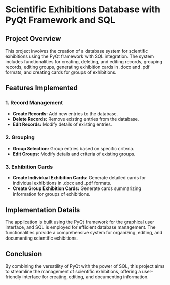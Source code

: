 # Scientific Exhibitions Database with PyQt Framework and SQL

## Project Overview

This project involves the creation of a database system for scientific exhibitions using the PyQt framework with SQL integration. The system includes functionalities for creating, deleting, and editing records, grouping records, editing groups, generating exhibition cards in .docx and .pdf formats, and creating cards for groups of exhibitions.

## Features Implemented

### 1. Record Management
   - **Create Records:** Add new entries to the database.
   - **Delete Records:** Remove existing entries from the database.
   - **Edit Records:** Modify details of existing entries.

### 2. Grouping
   - **Group Selection:** Group entries based on specific criteria.
   - **Edit Groups:** Modify details and criteria of existing groups.

### 3. Exhibition Cards
   - **Create Individual Exhibition Cards:** Generate detailed cards for individual exhibitions in .docx and .pdf formats.
   - **Create Group Exhibition Cards:** Generate cards summarizing information for groups of exhibitions.

## Implementation Details

The application is built using the PyQt framework for the graphical user interface, and SQL is employed for efficient database management. The functionalities provide a comprehensive system for organizing, editing, and documenting scientific exhibitions.

## Conclusion

By combining the versatility of PyQt with the power of SQL, this project aims to streamline the management of scientific exhibitions, offering a user-friendly interface for creating, editing, and documenting information.

